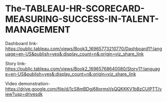 # The-TABLEAU-HR-SCORECARD-MEASURING-SUCCESS-IN-TALENT-MANAGEMENT

Dashboard link-https://public.tableau.com/views/Book3_16965773210770/Dashboard1?:language=en-US&publish=yes&:display_count=n&:origin=viz_share_link

Story link-https://public.tableau.com/views/Book2_16965768640080/Story1?:language=en-US&publish=yes&:display_count=n&:origin=viz_share_link

Video demonstration-https://drive.google.com/file/d/1cS8mBDgj68prmsVsQQKKKV1bBzCUlPTT/view?usp=drivesdk
